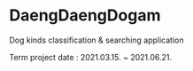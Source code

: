 # DaengDaengDogam
Dog kinds classification &amp; searching application

Term project date : 2021.03.15. ~ 2021.06.21.
